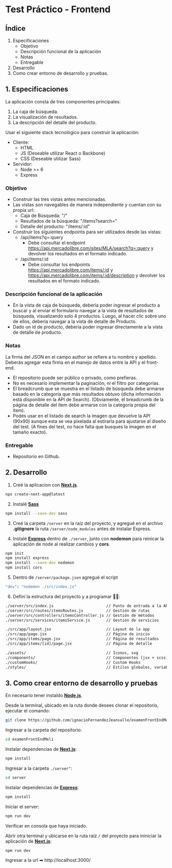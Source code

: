 # Test Práctico - Frontend

## Índice

1. Especificaciones
   - Objetivo
   - Descripción funcional de la aplicación
   - Notas
   - Entregable
2. Desarrollo
3. Como crear entorno de desarrollo y pruebas.

## 1. Especificaciones

La aplicación consta de tres componentes principales:

1. La caja de búsqueda.
2. La visualización de resultados.
3. La descripción del detalle del producto.

Usar el siguiente stack tecnológico para construir la aplicación:

- Cliente:
  - HTML
  - JS (Deseable utilizar React o Backbone)
  - CSS (Deseable utilizar Sass)
- Servidor:
  - Node >= 6
  - Express

### Objetivo

- Construir las tres vistas antes mencionadas.
- Las vistas son navegables de manera independiente y cuentan con su propia url:
  - Caja de Búsqueda: "/"
  - Resultados de la búsqueda: "/items?search="
  - Detalle del producto: "/items/:id"
- Construir los siguientes endpoints para ser utilizados desde las vistas:
  - /api/items?q=:query
    - Debe consultar el endpoint https://api.mercadolibre.com/sites/MLA/search?q=:query y devolver los resultados en el formato indicado.
  - /api/items/:id
    - Debe consultar los endpoints https://api.mercadolibre.com/items/:id y https://api.mercadolibre.com/items/:id/description y devolver los resultados en el formato indicado.

### Descripción funcional de la aplicación

- En la vista de caja de búsqueda, debería poder ingresar el producto a buscar y al enviar el formulario navegar a
  la vista de resultados de búsqueda, visualizando solo 4 productos. Luego, al hacer clic sobre uno de ellos, debería navegar a la vista de detalle de Producto.
- Dado un id de producto, debería poder ingresar directamente a la vista de detalle de producto.

### Notas

La firma del JSON en el campo author se refiere a tu nombre y apellido. Deberás agregar esta firma en el manejo
de datos entre la API y el front-end.

- El repositorio puede ser público o privado, como prefieras.
- No es necesario implementar la paginación, ni el filtro por categorías.
- El breadcrumb que se muestra en el listado de búsqueda debe armarse basado en la categoría que más resultados obtuvo (dicha información está disponible en la API de Search). (Obviamente, el breadcrumb de la página de detalle del ítem debe armarse con la categoría propia del ítem).
- Podés usar en el listado de search la imagen que devuelve la API (90x90) aunque esta se vea pixelada al estirarla para ajustarse al diseño del test. (A fines del test, no hace falta que busques la imagen en el tamaño exacto).

### Entregable

- Repositorio en Github.

## 2. Desarrollo

1. Creé la aplicacion con **[Next.js](https://nextjs.org/)**.

```bash
npx create-next-app@latest
```

2. Instalé **[Sass](https://sass-lang.com/)**

```bash
npm install --save-dev sass
```

3. Creé la carpeta `/server` en la raíz del proyecto, y agregué en el archivo **.gitignore** la ruta `/server/node_modules` antes de instalar Express.

4. Instalé **[Express](https://expressjs.com/es/)** dentro de `./server`, junto con **nodemon** para reinicar la aplicación de node al realizar cambios y **cors**.

```bash
npm init
npm install express
npm install --save-dev nodemon
npm install cors
```

5. Dentro de `/server/package.json` agregué el script

```bash
"dev": "nodemon ./src/index.js"
```

6. Definí la estructura del proyecto y a programar 👨‍💻:

```bash
./server/src/index.js                       // Punto de entrada a la API
./server/src/routes/itemsRoutes.js          // Gestión de rutas
./server/src/controllers/itemsController.js // Gestión de métodos
./server/src/services/itemsService.js       // Gestión de servicios

./src/app/layout.jsx                        // Layout de la app
./src/app/page.jsx                          // Página de inicio
./src/app/items/page.jsx                    // Página de resultados
./src/app/items/[id]/page.jsx               // Página de detalle

./assets/                                   // Iconos, svg
./components/                               // Componentes (jsx + scss)
./customHooks/                              // Custom Hooks
./styles/                                   // Estilos globales, variables, mixins
```

## 3. Como crear entorno de desarrollo y pruebas

En necesario tener instaldo **[Node.js](https://nodejs.org/en)**.

Desde la terminal, ubicado en la ruta donde desees clonar el repositorio, ejecutar el comando:

```bash
git clone https://github.com/ignacioFernandezJeansalle/examenFrontEndMeli.git
```

Ingresar a la carpeta del repositorio:

```bash
cd examenFrontEndMeli
```

Instalar dependencias de **[Next.js](https://nextjs.org/)**:

```bash
npm install
```

Ingresar a la carpeta `./server"`:

```bash
cd server
```

Instalar dependencias de **[Express](https://expressjs.com/es/)**:

```bash
npm install
```

Iniciar el server:

```bash
npm run dev
```

Verificar en consola que haya iniciado.

Abrir otra terminal y ubicarse en la ruta raíz `/` del proyecto para ininiciar la aplicación de **[Next.js](https://nextjs.org/)**:

```bash
npm run dev
```

Ingresar a la url ➡ http://localhost:3000/
